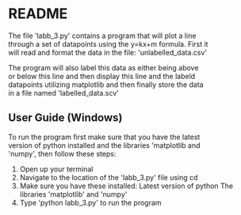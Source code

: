# README
The file 'labb_3.py' contains a program that will plot a line\
through a set of datapoints using the y=kx+m formula. First it\
will read and format the data in the file: 'unlabelled_data.csv'

The program will also label this data as either being above\
or below this line and then display this line and the labeld\
datapoints utilizing matplotlib and then finally store the data\
in a file named 'labelled_data.scv'


## User Guide (Windows)
To run the program first make sure that you have the latest\
version of python installed and the libraries 'matplotlib and\
'numpy', then follow these steps:

1. Open up your terminal
2. Navigate to the location of the 'labb_3.py' file using cd
3. Make sure you have these installed: 
    Latest version of python 
    The libraries 'matplotlib' and 'numpy'
4. Type 'python labb_3.py' to run the program